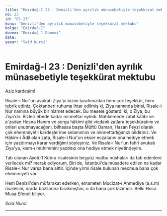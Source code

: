 ```yaml
---
title: "Emirdağ-I 23 : Denizli'den ayrılık münasebetiyle teşekkürat mektubu"
no: 23
id: "E1-23"
konu: "Denizli'den ayrılık münasebetiyle teşekkürat mektubu"
bolge: "Emirdağ-I"
donem: "Emirdağ 1 Dönemi"
date: 
yazar: "Said Nursî"
---
```


# Emirdağ-I 23 : Denizli'den ayrılık münasebetiyle teşekkürat mektubu

Aziz kardeşim!

Risale-i Nur'un avukatı Ziya'yı bizim tarafımızdan hem çok teşekkür, hem tebrik ediniz. Çoktanberi ruhuma ihtar edilmiş ki, Ziya namında birisi, Risale-i Nur namına büyük bir hizmet edecek. Bu mesele gösterdi ki, o Ziya, bu Ziya'dır. Bizleri ebede kadar minnettar eyledi. Mahkemede zabıt kâtibi ve a'zadan Hesna Hanım ve sorgu hâkimi gibi vicdanlı zatlara teşekküratımı ve onları unutmayacağımı, bilhassa başta Müftü Osman, Hasan Feyzi olarak çok ehemmiyetli kardeşlerime selamımızı ve minnettarlığımızı bildiriniz. Ve Hâkim-i Âdil olan zata, Risale-i Nur'un ekser eczalarını ona hediye etmek için yazdırmayı karar verdiğimi söyleyiniz. Ve Risale-i Nur'un fahri avukatı Ziya'ya, kısm-ı mühimmini yazdırıp ona hediye etmek niyetindeyim.

Tab olunan Ayetü'l Kübra risalesinin beşyüz matbu nüshaları da tab edenlere verilecek mi? merak ediyorum. Biri de, İstanbul'da müsadere edilen ne kadar Risale-i Nur varsa bana aittir. İçinde yirmi risale bulunan mecmua bana çok ehemmiyeti var.

Hem Denizli'den müfarakat ederken, emaneten Mucizat-ı Ahmediye (a.s.m) risalesini, orada bazılarına bırakmıştım, o da bana çok lazımdır. Belki Hoca Musa Efendi biliyor.

*Said Nursî*

***
